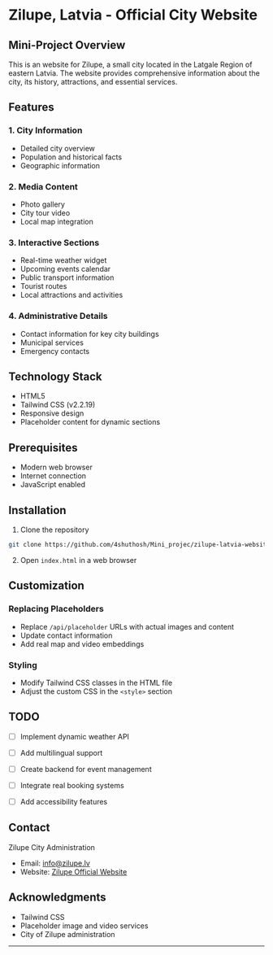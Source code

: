 # Zilupe, Latvia - Official City Website

## Mini-Project Overview

This is an  website for Zilupe, a small city located in the Latgale Region of eastern Latvia. The website provides comprehensive information about the city, its history, attractions, and essential services.

## Features

### 1. City Information
- Detailed city overview
- Population and historical facts
- Geographic information

### 2. Media Content
- Photo gallery
- City tour video
- Local map integration

### 3. Interactive Sections
- Real-time weather widget
- Upcoming events calendar
- Public transport information
- Tourist routes
- Local attractions and activities

### 4. Administrative Details
- Contact information for key city buildings
- Municipal services
- Emergency contacts

## Technology Stack

- HTML5
- Tailwind CSS (v2.2.19)
- Responsive design
- Placeholder content for dynamic sections

## Prerequisites

- Modern web browser
- Internet connection
- JavaScript enabled

## Installation

1. Clone the repository
```bash
git clone https://github.com/4shuthosh/Mini_projec/zilupe-latvia-website.git
```

2. Open `index.html` in a web browser

## Customization

### Replacing Placeholders
- Replace `/api/placeholder` URLs with actual images and content
- Update contact information
- Add real map and video embeddings

### Styling
- Modify Tailwind CSS classes in the HTML file
- Adjust the custom CSS in the `<style>` section




## TODO
- [ ] Implement dynamic weather API
- [ ] Add multilingual support
- [ ] Create backend for event management
- [ ] Integrate real booking systems
- [ ] Add accessibility features


## Contact

Zilupe City Administration
- Email: info@zilupe.lv
- Website: [Zilupe Official Website](http://www.zilupe.lv)

## Acknowledgments
- Tailwind CSS
- Placeholder image and video services
- City of Zilupe administration

---

